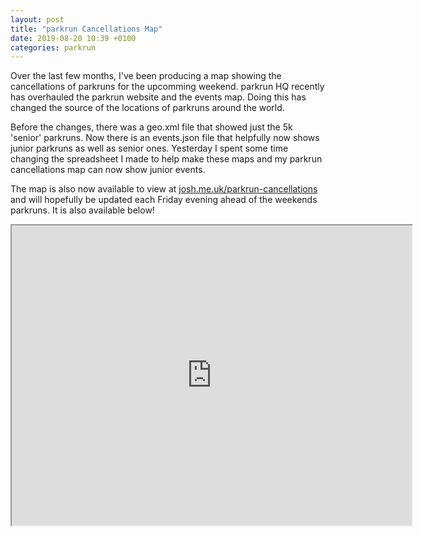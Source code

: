 ```yaml
---
layout: post
title: "parkrun Cancellations Map"
date: 2019-08-20 10:39 +0100
categories: parkrun
---
```


Over the last few months, I've been producing a map showing the cancellations of parkruns for the upcomming weekend. parkrun HQ recently has overhauled the parkrun website and the events map. Doing this has changed the source of the locations of parkruns around the world.

Before the changes, there was a geo.xml file that showed just the 5k 'senior' parkruns. Now there is an events.json file that helpfully now shows junior parkruns as well as senior ones. Yesterday I spent some time changing the spreadsheet I made to help make these maps and my parkrun cancellations map can now show junior events.

The map is also now available to view at [josh.me.uk/parkrun-cancellations](/parkrun-cancellations) and will hopefully be updated each Friday evening ahead of the weekends parkruns. It is also available below!

<iframe src="https://www.google.com/maps/d/u/0/embed?mid=1d3lRdUmVhjoWycGXhI0spTbu_IgY-1bv" width="640" height="480"></iframe>